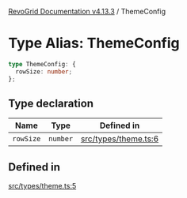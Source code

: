 [RevoGrid Documentation v4.13.3](README.md) / ThemeConfig

# Type Alias: ThemeConfig

```ts
type ThemeConfig: {
  rowSize: number;
};
```

## Type declaration

| Name | Type | Defined in |
| ------ | ------ | ------ |
| `rowSize` | `number` | [src/types/theme.ts:6](https://github.com/revolist/revogrid/blob/827fce61250cb005ab132b3ed11b8ae836712e7b/src/types/theme.ts#L6) |

## Defined in

[src/types/theme.ts:5](https://github.com/revolist/revogrid/blob/827fce61250cb005ab132b3ed11b8ae836712e7b/src/types/theme.ts#L5)
